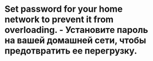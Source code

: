 # Set password for your home network to prevent it from overloading. - Установите пароль на вашей домашней сети, чтобы предотвратить ее перегрузку.
